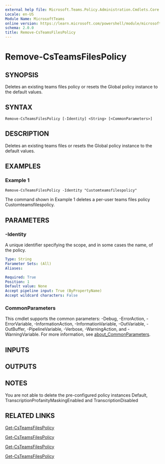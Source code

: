 ```yaml
---
external help file: Microsoft.Teams.Policy.Administration.Cmdlets.Core.dll-Help.xml
Locale: en-US
Module Name: MicrosoftTeams
online version: https://learn.microsoft.com/powershell/module/microsoftteams/remove-csteamsfilespolicy
schema: 2.0.0
title: Remove-CsTeamsFilesPolicy
---
```


# Remove-CsTeamsFilesPolicy

## SYNOPSIS
Deletes an existing teams files policy or resets the Global policy instance to the default values.

## SYNTAX

```
Remove-CsTeamsFilesPolicy [-Identity] <String> [<CommonParameters>]
```

## DESCRIPTION
Deletes an existing teams files or resets the Global policy instance to the default values.

## EXAMPLES

### Example 1
```
Remove-CsTeamsFilesPolicy -Identity "Customteamsfilespolicy"
```

The command shown in Example 1 deletes a per-user teams files policy Customteamsfilespolicy.

## PARAMETERS

### -Identity
A unique identifier specifying the scope, and in some cases the name, of the policy.

```yaml
Type: String
Parameter Sets: (All)
Aliases:

Required: True
Position: 1
Default value: None
Accept pipeline input: True (ByPropertyName)
Accept wildcard characters: False
```

### CommonParameters
This cmdlet supports the common parameters: -Debug, -ErrorAction, -ErrorVariable, -InformationAction, -InformationVariable, -OutVariable, -OutBuffer, -PipelineVariable, -Verbose, -WarningAction, and -WarningVariable. For more information, see [about_CommonParameters](http://go.microsoft.com/fwlink/?LinkID=113216).

## INPUTS

## OUTPUTS

## NOTES
You are not able to delete the pre-configured policy instances Default, TranscriptionProfanityMaskingEnabled and TranscriptionDisabled

## RELATED LINKS

[Get-CsTeamsFilesPolicy](https://learn.microsoft.com/powershell/module/microsoftteams/get-csteamsfilespolicy)

[Get-CsTeamsFilesPolicy](https://learn.microsoft.com/powershell/module/microsoftteams/set-csteamsfilespolicy)

[Get-CsTeamsFilesPolicy](https://learn.microsoft.com/powershell/module/microsoftteams/new-csteamsfilespolicy)

[Get-CsTeamsFilesPolicy](https://learn.microsoft.com/powershell/module/microsoftteams/grant-csteamsfilespolicy)

